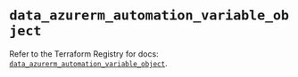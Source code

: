 # `data_azurerm_automation_variable_object`

Refer to the Terraform Registry for docs: [`data_azurerm_automation_variable_object`](https://registry.terraform.io/providers/hashicorp/azurerm/4.37.0/docs/data-sources/automation_variable_object).
